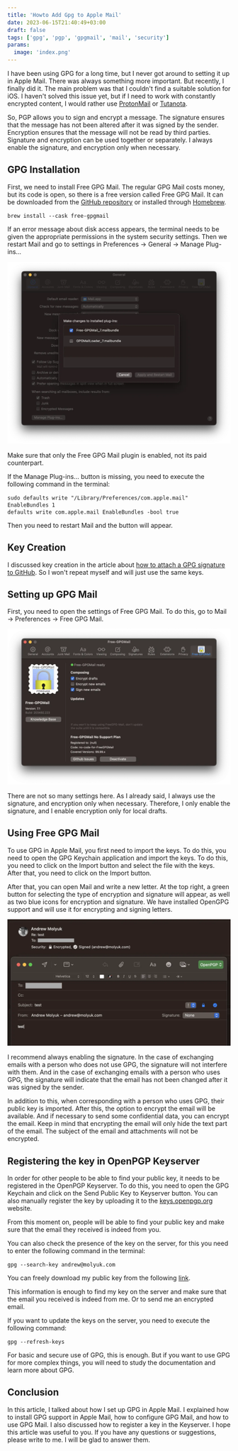```yaml
---
title: 'Howto Add Gpg to Apple Mail'
date: 2023-06-15T21:40:49+03:00
draft: false
tags: ['gpg', 'pgp', 'gpgmail', 'mail', 'security']
params:
  image: 'index.png'
---
```


I have been using GPG for a long time, but I never got around to setting it up in Apple Mail. There was always something
more important. But recently, I finally did it. The main problem was that I couldn't find a suitable solution for iOS. I
haven't solved this issue yet, but if I need to work with constantly encrypted content, I would rather use
[ProtonMail](https://protonmail.com/) or [Tutanota](https://tutanota.com/).

So, PGP allows you to sign and encrypt a message. The signature ensures that the message has not been altered after it
was signed by the sender. Encryption ensures that the message will not be read by third parties. Signature and
encryption can be used together or separately. I always enable the signature, and encryption only when necessary.

<!--more-->

## GPG Installation

First, we need to install Free GPG Mail. The regular GPG Mail costs money, but its code is open, so there is a free
version called Free GPG Mail. It can be downloaded from the
[GitHub repository](https://github.com/Free-GPGMail/Free-GPGMail/releases) or installed through
[Homebrew](https://brew.sh/).

```shell
brew install --cask free-gpgmail
```

If an error message about disk access appears, the terminal needs to be given the appropriate permissions in the system
security settings. Then we restart Mail and go to settings in Preferences -> General -> Manage Plug-ins...

![mail-plugins.webp ](mail-plugins.webp)

Make sure that only the Free GPG Mail plugin is enabled, not its paid counterpart.

If the Manage Plug-ins... button is missing, you need to execute the following command in the terminal:

```shell
sudo defaults write "/Library/Preferences/com.apple.mail" EnableBundles 1
defaults write com.apple.mail EnableBundles -bool true
```

Then you need to restart Mail and the button will appear.

## Key Creation

I discussed key creation in the article about [how to attach a GPG signature to GitHub](/blog/howto-add-gpg-to-github/).
So I won't repeat myself and will just use the same keys.

## Setting up GPG Mail

First, you need to open the settings of Free GPG Mail. To do this, go to Mail -> Preferences -> Free GPG Mail.

![mail-free-gpgmail.webp](mail-free-gpgmail.webp)

There are not so many settings here. As I already said, I always use the signature, and encryption only when necessary.
Therefore, I only enable the signature, and I enable encryption only for local drafts.

## Using Free GPG Mail

To use GPG in Apple Mail, you first need to import the keys. To do this, you need to open the GPG Keychain application
and import the keys. To do this, you need to click on the Import button and select the file with the keys. After that,
you need to click on the Import button.

After that, you can open Mail and write a new letter. At the top right, a green button for selecting the type of
encryption and signature will appear, as well as two blue icons for encryption and signature. We have installed OpenGPG
support and will use it for encrypting and signing letters.

![mail-compose.webp](mail-compose.webp)

I recommend always enabling the signature. In the case of exchanging emails with a person who does not use GPG, the
signature will not interfere with them. And in the case of exchanging emails with a person who uses GPG, the signature
will indicate that the email has not been changed after it was signed by the sender.

In addition to this, when corresponding with a person who uses GPG, their public key is imported. After this, the option
to encrypt the email will be available. And if necessary to send some confidential data, you can encrypt the email. Keep
in mind that encrypting the email will only hide the text part of the email. The subject of the email and attachments
will not be encrypted.

## Registering the key in OpenPGP Keyserver

In order for other people to be able to find your public key, it needs to be registered in the OpenPGP Keyserver. To do
this, you need to open the GPG Keychain and click on the Send Public Key to Keyserver button. You can also manually
register the key by uploading it to the [keys.openpgp.org](https://keys.openpgp.org/) website.

From this moment on, people will be able to find your public key and make sure that the email they received is indeed
from you.

You can also check the presence of the key on the server, for this you need to enter the following command in the
terminal:

```shell
gpg --search-key andrew@molyuk.com
```

You can freely download my public key from the following
[link](https://keys.openpgp.org/vks/v1/by-fingerprint/5A462993E1691B4510390F6C8B43AD0BAE6616A7).

This information is enough to find my key on the server and make sure that the email you received is indeed from me. Or
to send me an encrypted email.

If you want to update the keys on the server, you need to execute the following command:

```shell
gpg --refresh-keys
```

For basic and secure use of GPG, this is enough. But if you want to use GPG for more complex things, you will need to
study the documentation and learn more about GPG.

## Conclusion

In this article, I talked about how I set up GPG in Apple Mail. I explained how to install GPG support in Apple Mail,
how to configure GPG Mail, and how to use GPG Mail. I also discussed how to register a key in the Keyserver. I hope this
article was useful to you. If you have any questions or suggestions, please write to me. I will be glad to answer them.
